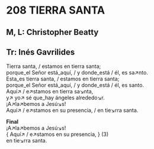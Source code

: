 # 208 TIERRA SANTA

## M, L: Christopher Beatty
## Tr: Inés Gavrilides

Tierra santa, / estamos en tierra santa;  
porque_el Señor está_aquí, / y donde_está / él, es sa↗nto.  
Esta_es tierra santa, / estamos en tierra santa;  
porque_el Señor está_aquí, / y donde_está / él, es santo.  
Aquí↗ / e↗stamos en tierra sa↘nta,  
y↗ yo↗ sé que_hay ángeles alrededo↘r.  
¡A↗la↗bemos a Jesú↘s!  
Aquí↗ / e↗stamos en su presencia, / en tie↘rra santa.  

**Final**  
¡A↗la↗bemos a Jesú↘s!  
{ Aquí↗ / e↗stamos en su presencia, } (3)  
en tie↘rra santa.  

